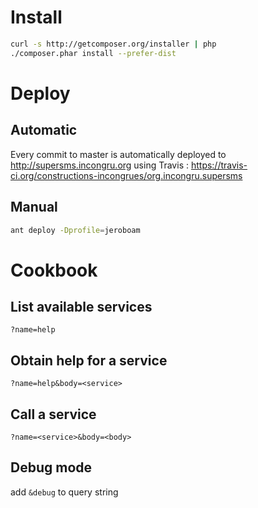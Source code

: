 # Install
```bash
curl -s http://getcomposer.org/installer | php
./composer.phar install --prefer-dist
```

# Deploy
## Automatic
Every commit to master is automatically deployed to http://supersms.incongru.org using Travis : https://travis-ci.org/constructions-incongrues/org.incongru.supersms

## Manual
```bash
ant deploy -Dprofile=jeroboam
```

# Cookbook
## List available services
```
?name=help
```

## Obtain help for a service
```
?name=help&body=<service>
```

## Call a service
```
?name=<service>&body=<body>
```

## Debug mode
add ```&debug``` to query string
